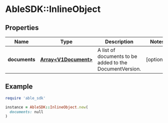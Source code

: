 # AbleSDK::InlineObject

## Properties

| Name | Type | Description | Notes |
| ---- | ---- | ----------- | ----- |
| **documents** | [**Array&lt;V1Document&gt;**](V1Document.md) | A list of documents to be added to the DocumentVersion. | [optional] |

## Example

```ruby
require 'able_sdk'

instance = AbleSDK::InlineObject.new(
  documents: null
)
```

